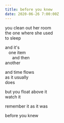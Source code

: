 ```yaml
---
title: before you knew
date: 2020-06-26 7:00:00Z
---
```


you clean out her room  
the one where she used  
to sleep  

and it's  
&nbsp;&nbsp;&nbsp;one item  
&nbsp;&nbsp;&nbsp;&nbsp;&nbsp;&nbsp;and then  
another  

and time flows  
as it usually  
does  

but you float above it  
watch it  

remember it as it was  

before you knew